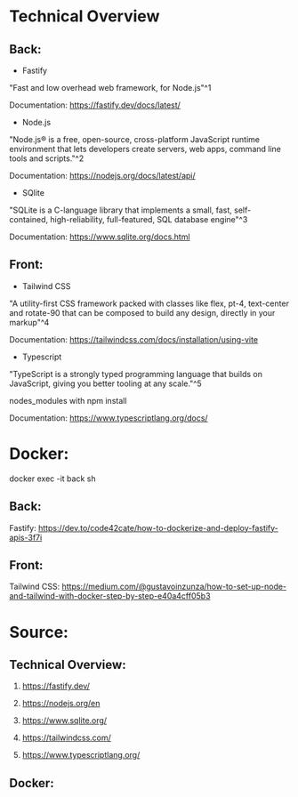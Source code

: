 # Technical Overview

## Back:

- Fastify

"Fast and low overhead web framework, for Node.js"^1

Documentation: https://fastify.dev/docs/latest/

- Node.js

"Node.js® is a free, open-source, cross-platform JavaScript runtime environment that lets developers create servers, web apps, command line tools and scripts."^2

Documentation: https://nodejs.org/docs/latest/api/

- SQlite

"SQLite is a C-language library that implements a small, fast, self-contained, high-reliability, full-featured, SQL database engine"^3

Documentation: https://www.sqlite.org/docs.html

## Front:

- Tailwind CSS

"A utility-first CSS framework packed with classes like flex, pt-4, text-center and rotate-90 that can be composed to build any design, directly in your markup"^4

Documentation: https://tailwindcss.com/docs/installation/using-vite

- Typescript

"TypeScript is a strongly typed programming language that builds on JavaScript, giving you better tooling at any scale."^5

nodes_modules with npm install

Documentation: https://www.typescriptlang.org/docs/

# Docker:

docker exec -it back sh

## Back:

Fastify: https://dev.to/code42cate/how-to-dockerize-and-deploy-fastify-apis-3f7i

## Front:

Tailwind CSS: https://medium.com/@gustavoinzunza/how-to-set-up-node-and-tailwind-with-docker-step-by-step-e40a4cff05b3

# Source:

## Technical Overview: 

1) https://fastify.dev/

2) https://nodejs.org/en

3) https://www.sqlite.org/

4) https://tailwindcss.com/

5) https://www.typescriptlang.org/


## Docker:


